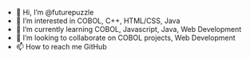 - 👋 Hi, I’m @futurepuzzle
- 👀 I’m interested in COBOL, C++, HTML/CSS, Java
- 🌱 I’m currently learning COBOL, Javascript, Java, Web Development
- 💞️ I’m looking to collaborate on COBOL projects, Web Development
- 📫 How to reach me GitHub

<!---
futurepuzzle/futurepuzzle is a ✨ special ✨ repository because its `README.md` (this file) appears on your GitHub profile.
You can click the Preview link to take a look at your changes.
--->
